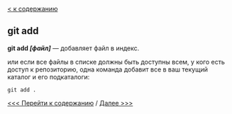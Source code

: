 [ < к содержанию](./01_readme.md)

## git add

**git add *[файл]*** — добавляет файл в индекс.

или если все файлы в списке должны быть доступны всем, у кого есть доступ к репозиторию, одна команда добавит все в ваш текущий каталог и его подкаталоги:

```bash=
git add .
```
[<<< Перейти к содержанию](./readme.md) / [Далее >>>](./05_create.md)